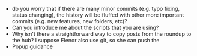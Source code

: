 - do you worry that if there are many minor commits (e.g. typo fixing, status changing), the history will be fluffed with other more important commits (e.g. new features, new folders, etc)?
- Can you introduce me about the scripts that you are using?
- Why isn't there a straightforward way to copy posts from the roundup to the hub? I suppose Elenor also use git, so she can push the 
- Popup guidance 
